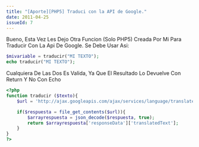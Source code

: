 ```yaml
---
title: "[Aporte][PHP5] Traduci con la API de Google."
date: 2011-04-25
issueId: 7
---
```

Bueno, Esta Vez Les Dejo Otra Funcion (Solo PHP5) Creada Por Mi Para Traducir Con La Api De Google.
Se Debe Usar Asi:

```php
$mivariable = traducir("MI TEXTO");
echo traducir("MI TEXTO");
```

Cualquiera De Las Dos Es Valida, Ya Que El Resultado Lo Devuelve Con Return Y No Con Echo

```php
<?php
function traducir ($texto){
    $url = 'http://ajax.googleapis.com/ajax/services/language/translate?v=1.0&q='.urlencode($texto).'&langpair=en|es';

    if($respuesta = file_get_contents($url)){
        $arrayrespuesta = json_decode($respuesta, true);
        return $arrayrespuesta['responseData']['translatedText'];
    }
}
?> 
```
